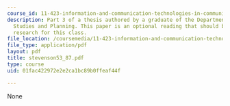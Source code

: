 ```yaml
---
course_id: 11-423-information-and-communication-technologies-in-community-development-spring-2004
description: Part 3 of a thesis authored by a graduate of the Department of Urban
  Studies and Planning. This paper is an optional reading that should be useful in
  research for this class.
file_location: /coursemedia/11-423-information-and-communication-technologies-in-community-development-spring-2004/01fac422972e2e2ca1bc89b0ffeaf44f_stevenson53_87.pdf
file_type: application/pdf
layout: pdf
title: stevenson53_87.pdf
type: course
uid: 01fac422972e2e2ca1bc89b0ffeaf44f

---
```

None